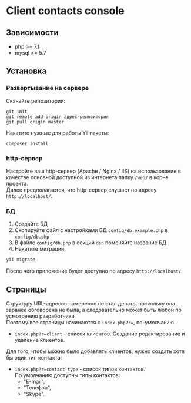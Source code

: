# Client contacts console

## Зависимости
- php >= 7.1  
- mysql >= 5.7  

## Установка
### Развертывание на сервере
Скачайте репозиторий:
```
git init
git remote add origin адрес-репозитория 
git pull origin master
```

Накатите нужные для работы Yii пакеты:
```
composer install
```

### http-сервер
Настройте ваш http-сервер (Apache / Nginx / IIS) на использование в качестве основной доступной из интернета папку `/web/` в корне проекта.  
Далее предполагается, что http-сервер слушает по адресу `http://localhost/`.  

### БД
1. Создайте БД
2. Скопируйте файл с настройками БД `config/db.example.php` в `config/db.php`
3. В файле `config/db.php` в секции `dsn` поменяйте название БД
4. Накатите миграции:
```bash
yii migrate
```

После чего приложение будет доступно по адресу `http://localhost/`.

## Страницы
Структуру URL-адресов намеренно не стал делать, поскольку она заранее обговорена не была,
а следовательно может быть любой по усмотрению разработчика.  
Поэтому все страницы начинаются с `index.php?r=`, по-умолчанию.  

- `index.php?r=client` - список клиентов. Создание редактирование и удаление клиентов.
  
Для того, чтобы можно было добавлять клиентов, нужно создать хотя бы один тип контакта:
- `index.php?r=contact-type` - список типов контактов.  
По умолчанию доступны типы контактов: 
    - "E-mail", 
    - "Телефон",
    - "Skype".